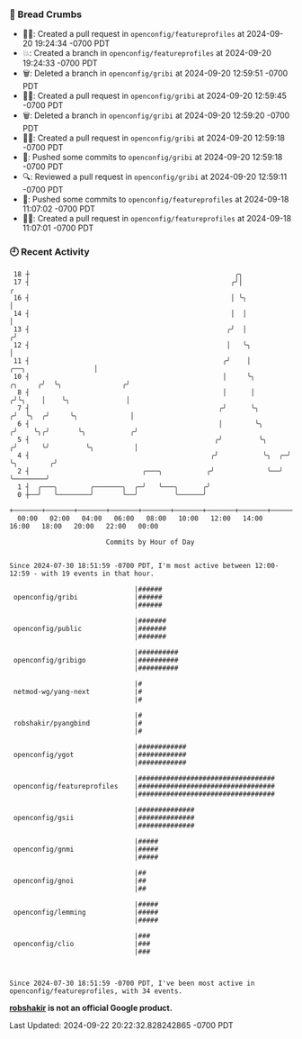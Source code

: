 ### 🍞 Bread Crumbs

 * ✍🏼: Created a pull request in `openconfig/featureprofiles` at 2024-09-20 19:24:34 -0700 PDT
 * 💥: Created a branch in `openconfig/featureprofiles` at 2024-09-20 19:24:33 -0700 PDT
 * 🗑: Deleted a branch in `openconfig/gribi` at 2024-09-20 12:59:51 -0700 PDT
 * ✍🏼: Created a pull request in `openconfig/gribi` at 2024-09-20 12:59:45 -0700 PDT
 * 🗑: Deleted a branch in `openconfig/gribi` at 2024-09-20 12:59:20 -0700 PDT
 * ✍🏼: Created a pull request in `openconfig/gribi` at 2024-09-20 12:59:18 -0700 PDT
 * 🚢: Pushed some commits to `openconfig/gribi` at 2024-09-20 12:59:18 -0700 PDT
 * 🔍: Reviewed a pull request in  `openconfig/gribi` at 2024-09-20 12:59:11 -0700 PDT
 * 🚢: Pushed some commits to `openconfig/featureprofiles` at 2024-09-18 11:07:02 -0700 PDT
 * ✍🏼: Created a pull request in `openconfig/featureprofiles` at 2024-09-18 11:07:01 -0700 PDT

### 🕘 Recent Activity
```
 18 ┼                                                   ╭╮
 17 ┤                                                  ╭╯│                                             ╭
 16 ┤                                                  │ ╰╮                                            │
 14 ┤                                                  │  │                                            │
 13 ┤                                                 ╭╯  │                                           ╭╯
 12 ┤                                                 │   ╰╮                                          │
 11 ┤                                                ╭╯    │                     ╭──╮                 │
 10 ┤                                                │     ╰╮            ╭╮     ╭╯  ╰╮               ╭╯
  8 ┤                                                │      │           ╭╯╰╮    │    ╰╮              │
  7 ┤                                               ╭╯      ╰╮         ╭╯  ╰╮  ╭╯     ╰╮             │
  6 ┤                                               │        ╰╮       ╭╯    ╰╮╭╯       ╰╮           ╭╯
  5 ┤                                              ╭╯         ╰╮     ╭╯      ╰╯         ╰╮          │
  4 ┤                                             ╭╯           ╰╮  ╭─╯                   ╰╮        ╭╯
  2 ┤                            ╭───╮           ╭╯             ╰──╯                      ╰────────╯
  1 ┤  ╭───╮        ╭───────╮  ╭─╯   ╰───╮      ╭╯
  0 ┼──╯   ╰────────╯       ╰──╯         ╰──────╯
    +───────+───────+───────+───────+───────+───────+───────+───────+───────+───────+───────+───────+────
  00:00   02:00   04:00   06:00   08:00   10:00   12:00   14:00   16:00   18:00   20:00   22:00   00:00   

						Commits by Hour of Day


Since 2024-07-30 18:51:59 -0700 PDT, I'm most active between 12:00-12:59 - with 19 events in that hour.

```



```
                               |######
 openconfig/gribi              |######
                               |######

                               |#######
 openconfig/public             |#######
                               |#######

                               |##########
 openconfig/gribigo            |##########
                               |##########

                               |#
 netmod-wg/yang-next           |#
                               |#

                               |#
 robshakir/pyangbind           |#
                               |#

                               |############
 openconfig/ygot               |############
                               |############

                               |##################################
 openconfig/featureprofiles    |##################################
                               |##################################

                               |##############
 openconfig/gsii               |##############
                               |##############

                               |#####
 openconfig/gnmi               |#####
                               |#####

                               |##
 openconfig/gnoi               |##
                               |##

                               |#####
 openconfig/lemming            |#####
                               |#####

                               |###
 openconfig/clio               |###
                               |###



Since 2024-07-30 18:51:59 -0700 PDT, I've been most active in openconfig/featureprofiles, with 34 events.

```
**[robshakir](mailto:robjs@google.com) is not an official Google product.**  


Last Updated: 2024-09-22 20:22:32.828242865 -0700 PDT
